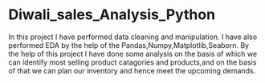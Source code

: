 # Diwali_sales_Analysis_Python
In this project I have performed data cleaning and manipulation.
I have also performed EDA by the help of the Pandas,Numpy,Matplotlib,Seaborn.
By the help of this project I have done some analysis on the basis of which we can identify 
most selling product catagories and products,and 
on the basis of that we can plan our inventory and hence meet the upcoming demands.

